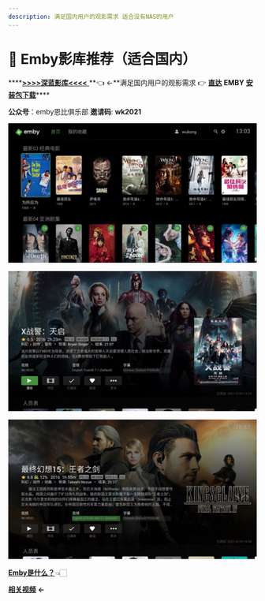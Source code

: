 ```yaml
---
description: 满足国内用户的观影需求 适合没有NAS的用户
---
```


# 💚 Emby影库推荐（适合国内）

  ****[**&gt;&gt;&gt;&gt;深蓝影库&lt;&lt;&lt;&lt;**  ](https://www.slyk.pro/index.html) **👈 ←**满足国内用户的观影需求  👉  [**直达**](https://www.slyk.pro/index.html)  **EMBY** [**安装包下载**](http://bit.ly/3oQ1CvJ)\*\*\*\*

 **公众号**：emby恩比俱乐部  **邀请码**:   **wk2021** 

![](.gitbook/assets/emby.jpeg)

![](.gitbook/assets/7.1.jpg)

![](.gitbook/assets/dts.jpg)

[**Emby是什么？**](e-mb-y.md)👈🏻

 [**相关视频**](https://www.youtube.com/watch?v=e2RrVi1Xn3s)    **←**

